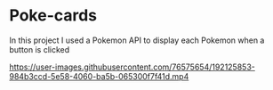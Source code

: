 # Poke-cards

In this project I used a Pokemon API to display each Pokemon when a button is clicked

https://user-images.githubusercontent.com/76575654/192125853-984b3ccd-5e58-4060-ba5b-065300f7f41d.mp4

